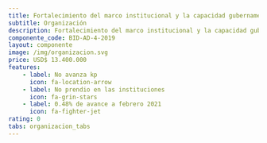 ```yaml
---
title: Fortalecimiento del marco institucional y la capacidad gubernamental para el desarrollo de la Agenda Digital
subtitle: Organización
description: Fortalecimiento del marco institucional y la capacidad gubernamental para el desarrollo de la Agenda Digital
componente_code: BID-AD-4-2019
layout: componente
image: /img/organizacion.svg
price: USD$ 13.400.000
features:
    - label: No avanza kp
      icon: fa-location-arrow
    - label: No prendio en las instituciones
      icon: fa-grin-stars
    - label: 0.48% de avance a febrero 2021
      icon: fa-fighter-jet
rating: 0
tabs: organizacion_tabs
---
```

